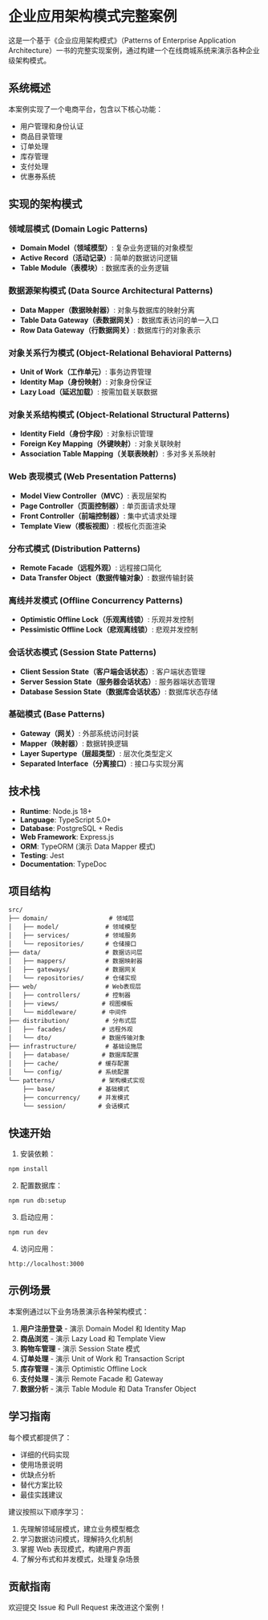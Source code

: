 # 企业应用架构模式完整案例

这是一个基于《企业应用架构模式》（Patterns of Enterprise Application Architecture）一书的完整实现案例，通过构建一个在线商城系统来演示各种企业级架构模式。

## 系统概述

本案例实现了一个电商平台，包含以下核心功能：

- 用户管理和身份认证
- 商品目录管理
- 订单处理
- 库存管理
- 支付处理
- 优惠券系统

## 实现的架构模式

### 领域层模式 (Domain Logic Patterns)

- **Domain Model（领域模型）**: 复杂业务逻辑的对象模型
- **Active Record（活动记录）**: 简单的数据访问逻辑
- **Table Module（表模块）**: 数据库表的业务逻辑

### 数据源架构模式 (Data Source Architectural Patterns)

- **Data Mapper（数据映射器）**: 对象与数据库的映射分离
- **Table Data Gateway（表数据网关）**: 数据库表访问的单一入口
- **Row Data Gateway（行数据网关）**: 数据库行的对象表示

### 对象关系行为模式 (Object-Relational Behavioral Patterns)

- **Unit of Work（工作单元）**: 事务边界管理
- **Identity Map（身份映射）**: 对象身份保证
- **Lazy Load（延迟加载）**: 按需加载关联数据

### 对象关系结构模式 (Object-Relational Structural Patterns)

- **Identity Field（身份字段）**: 对象标识管理
- **Foreign Key Mapping（外键映射）**: 对象关联映射
- **Association Table Mapping（关联表映射）**: 多对多关系映射

### Web 表现模式 (Web Presentation Patterns)

- **Model View Controller（MVC）**: 表现层架构
- **Page Controller（页面控制器）**: 单页面请求处理
- **Front Controller（前端控制器）**: 集中式请求处理
- **Template View（模板视图）**: 模板化页面渲染

### 分布式模式 (Distribution Patterns)

- **Remote Facade（远程外观）**: 远程接口简化
- **Data Transfer Object（数据传输对象）**: 数据传输封装

### 离线并发模式 (Offline Concurrency Patterns)

- **Optimistic Offline Lock（乐观离线锁）**: 乐观并发控制
- **Pessimistic Offline Lock（悲观离线锁）**: 悲观并发控制

### 会话状态模式 (Session State Patterns)

- **Client Session State（客户端会话状态）**: 客户端状态管理
- **Server Session State（服务器会话状态）**: 服务器端状态管理
- **Database Session State（数据库会话状态）**: 数据库状态存储

### 基础模式 (Base Patterns)

- **Gateway（网关）**: 外部系统访问封装
- **Mapper（映射器）**: 数据转换逻辑
- **Layer Supertype（层超类型）**: 层次化类型定义
- **Separated Interface（分离接口）**: 接口与实现分离

## 技术栈

- **Runtime**: Node.js 18+
- **Language**: TypeScript 5.0+
- **Database**: PostgreSQL + Redis
- **Web Framework**: Express.js
- **ORM**: TypeORM (演示 Data Mapper 模式)
- **Testing**: Jest
- **Documentation**: TypeDoc

## 项目结构

```
src/
├── domain/                 # 领域层
│   ├── model/             # 领域模型
│   ├── services/          # 领域服务
│   └── repositories/      # 仓储接口
├── data/                  # 数据访问层
│   ├── mappers/           # 数据映射器
│   ├── gateways/          # 数据网关
│   └── repositories/      # 仓储实现
├── web/                   # Web表现层
│   ├── controllers/       # 控制器
│   ├── views/            # 视图模板
│   └── middleware/       # 中间件
├── distribution/          # 分布式层
│   ├── facades/          # 远程外观
│   └── dto/              # 数据传输对象
├── infrastructure/        # 基础设施层
│   ├── database/         # 数据库配置
│   ├── cache/           # 缓存配置
│   └── config/          # 系统配置
└── patterns/             # 架构模式实现
    ├── base/            # 基础模式
    ├── concurrency/     # 并发模式
    └── session/         # 会话模式
```

## 快速开始

1. 安装依赖：

```bash
npm install
```

2. 配置数据库：

```bash
npm run db:setup
```

3. 启动应用：

```bash
npm run dev
```

4. 访问应用：

```
http://localhost:3000
```

## 示例场景

本案例通过以下业务场景演示各种架构模式：

1. **用户注册登录** - 演示 Domain Model 和 Identity Map
2. **商品浏览** - 演示 Lazy Load 和 Template View
3. **购物车管理** - 演示 Session State 模式
4. **订单处理** - 演示 Unit of Work 和 Transaction Script
5. **库存管理** - 演示 Optimistic Offline Lock
6. **支付处理** - 演示 Remote Facade 和 Gateway
7. **数据分析** - 演示 Table Module 和 Data Transfer Object

## 学习指南

每个模式都提供了：

- 详细的代码实现
- 使用场景说明
- 优缺点分析
- 替代方案比较
- 最佳实践建议

建议按照以下顺序学习：

1. 先理解领域层模式，建立业务模型概念
2. 学习数据访问模式，理解持久化机制
3. 掌握 Web 表现模式，构建用户界面
4. 了解分布式和并发模式，处理复杂场景

## 贡献指南

欢迎提交 Issue 和 Pull Request 来改进这个案例！
